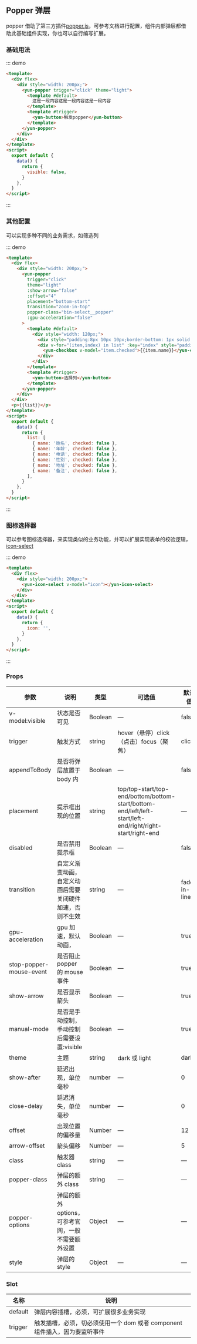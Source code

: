 ## Popper 弹层

popper 借助了第三方插件<a href="https://popper.js.org/" target="_blank">popper.js</a>，可参考文档进行配置，组件内部弹层都借助此基础组件实现，你也可以自行编写扩展。

### 基础用法

::: demo

```html
<template>
  <div flex>
    <div style="width: 200px;">
      <yun-popper trigger="click" theme="light">
        <template #default>
          这是一段内容这是一段内容这是一段内容
        </template>
        <template #trigger>
          <yun-button>触发popper</yun-button>
        </template>
      </yun-popper>
    </div>
  </div>
</template>
<script>
  export default {
    data() {
      return {
        visible: false,
      }
    },
  }
</script>
```

:::

### 其他配置

可以实现多种不同的业务需求，如筛选列

::: demo

```html
<template>
  <div flex>
    <div style="width: 200px;">
      <yun-popper
        trigger="click"
        theme="light"
        :show-arrow="false"
        :offset="4"
        placement="bottom-start"
        transition="zoom-in-top"
        popper-class="bin-select__popper"
        :gpu-acceleration="false"
      >
        <template #default>
          <div style="width: 120px;">
            <div style="padding:8px 10px 10px;border-bottom: 1px solid #eee;">选择列</div>
            <div v-for="(item,index) in list" :key="index" style="padding: 4px 8px;">
              <yun-checkbox v-model="item.checked">{{item.name}}</yun-checkbox>
            </div>
          </div>
        </template>
        <template #trigger>
          <yun-button>选择列</yun-button>
        </template>
      </yun-popper>
    </div>
  </div>
  <p>{{list}}</p>
</template>
<script>
  export default {
    data() {
      return {
        list: [
          { name: '姓名', checked: false },
          { name: '年龄', checked: false },
          { name: '电话', checked: false },
          { name: '性别', checked: false },
          { name: '地址', checked: false },
          { name: '备注', checked: false },
        ],
      }
    },
  }
</script>
```

:::

### 图标选择器

可以参考图标选择器，来实现类似的业务功能，并可以扩展实现表单的校验逻辑，
<a href="https://github.com/wangbin3162/bin-ui-next/blob/master/src/components/icon-select/icon-select.vue" target="_blank">
icon-select
</a>

::: demo

```html
<template>
  <div flex>
    <div style="width: 200px;">
      <yun-icon-select v-model="icon"></yun-icon-select>
    </div>
  </div>
</template>
<script>
  export default {
    data() {
      return {
        icon: '',
      }
    },
  }
</script>
```

:::

### Props

| 参数                    | 说明                                                     | 类型    | 可选值                                                                                                    | 默认值         |
| ----------------------- | -------------------------------------------------------- | ------- | --------------------------------------------------------------------------------------------------------- | -------------- |
| v-model:visible         | 状态是否可见                                             | Boolean | —                                                                                                         | false          |
| trigger                 | 触发方式                                                 | string  | hover（悬停）click（点击）focus（聚焦）                                                                   | click          |
| appendToBody            | 是否将弹层放置于 body 内                                 | Boolean | —                                                                                                         | false          |
| placement               | 提示框出现的位置                                         | string  | top/top-start/top-end/bottom/bottom-start/bottom-end/left/left-start/left-end/right/right-start/right-end | —              |
| disabled                | 是否禁用提示框                                           | Boolean | —                                                                                                         | false          |
| transition              | 自定义渐变动画，自定义动画后需要关闭硬件加速，否则不生效 | string  | —                                                                                                         | fade-in-linear |
| gpu-acceleration        | gpu 加速，默认动画，                                     | Boolean | —                                                                                                         | true           |
| stop-popper-mouse-event | 是否阻止 popper 的 mouse 事件                            | Boolean | —                                                                                                         | true           |
| show-arrow              | 是否显示箭头                                             | Boolean | —                                                                                                         | true           |
| manual-mode             | 是否是手动控制，手动控制后需要设置:visible               | Boolean | —                                                                                                         | true           |
| theme                   | 主题                                                     | string  | dark 或 light                                                                                             | dark           |
| show-after              | 延迟出现，单位毫秒                                       | number  | —                                                                                                         | 0              |
| close-delay             | 延迟消失，单位毫秒                                       | number  | —                                                                                                         | 0              |
| offset                  | 出现位置的偏移量                                         | Number  | —                                                                                                         | 12             |
| arrow-offset            | 箭头偏移                                                 | Number  | —                                                                                                         | 5              |
| class                   | 触发器 class                                             | string  | —                                                                                                         | —              |
| popper-class            | 弹层的额外 class                                         | string  | —                                                                                                         | —              |
| popper-options          | 弹层的额外 options，可参考官网，一般不需要额外设置       | Object  | —                                                                                                         | —              |
| style                   | 弹层的 style                                             | Object  | —                                                                                                         | —              |

### Slot

| 名称    | 说明                                                                       |
| ------- | -------------------------------------------------------------------------- |
| default | 弹层内容插槽，必须，可扩展很多业务实现                                     |
| trigger | 触发插槽，必须，切必须使用一个 dom 或者 component 组件插入，因为要监听事件 |
